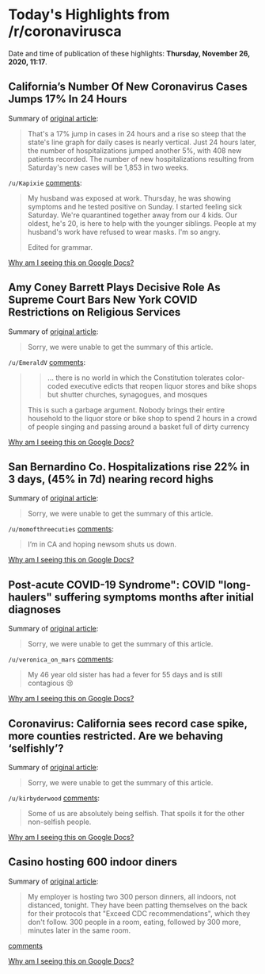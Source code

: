 # Today's Highlights from /r/coronavirusca

Date and time of publication of these highlights: **Thursday, November 26, 2020, 11:17**.

## California’s Number Of New Coronavirus Cases Jumps 17% In 24 Hours

Summary of [original article](https://deadline.com/2020/11/californias-new-coronavirus-cases-number-jumps-17-percent-18350-record-1234622028/):

> That's a 17% jump in cases in 24 hours and a rise so steep that the state's line graph for daily cases is nearly vertical. Just 24 hours later, the number of hospitalizations jumped another 5%, with 408 new patients recorded. The number of new hospitalizations resulting from Saturday's new cases will be 1,853 in two weeks.

`/u/Kapixie` [comments](https://www.reddit.com/r/CoronavirusCA/comments/k19ca9/californias_number_of_new_coronavirus_cases_jumps/):

> My husband was exposed at work. Thursday, he was showing symptoms and he tested positive on Sunday. I started feeling sick Saturday. We're quarantined together away from our 4 kids. Our oldest, he's 20, is here to help with the younger siblings. People at my husband's work have refused to wear masks. I'm so angry.
> 
> Edited for grammar.

[Why am I seeing this on Google Docs?](https://docs.google.com/document/d/1Dc6We63vOXIZsc0op-Bt4abqkYjXzOigalQqFxmvvbM/edit?usp=sharing)

## Amy Coney Barrett Plays Decisive Role As Supreme Court Bars New York COVID Restrictions on Religious Services

Summary of [original article](https://www.newsweek.com/supreme-court-bars-covid-restrictions-religious-services-1550464):

> Sorry, we were unable to get the summary of this article.

`/u/EmeraldV` [comments](https://www.reddit.com/r/CoronavirusCA/comments/k1hdrv/amy_coney_barrett_plays_decisive_role_as_supreme/):

> >... there is no world in which the Constitution tolerates color-coded executive edicts that reopen liquor stores and bike shops but shutter churches, synagogues, and mosques
> 
> This is such a garbage argument. Nobody brings their entire household to the liquor store or bike shop to spend 2 hours in a crowd of people singing and passing around a basket full of dirty currency

[Why am I seeing this on Google Docs?](https://docs.google.com/document/d/1Dc6We63vOXIZsc0op-Bt4abqkYjXzOigalQqFxmvvbM/edit?usp=sharing)

## San Bernardino Co. Hospitalizations rise 22% in 3 days, (45% in 7d) nearing record highs

Summary of [original article](https://www.dailybulletin.com/2020/11/25/san-bernardino-county-coronavirus-hospitalizations-rise-22-in-3-days/):

> Sorry, we were unable to get the summary of this article.

`/u/momofthreecuties` [comments](https://www.reddit.com/r/CoronavirusCA/comments/k1apie/san_bernardino_co_hospitalizations_rise_22_in_3/):

> I’m in CA and hoping newsom shuts us down.

[Why am I seeing this on Google Docs?](https://docs.google.com/document/d/1Dc6We63vOXIZsc0op-Bt4abqkYjXzOigalQqFxmvvbM/edit?usp=sharing)

## Post-acute COVID-19 Syndrome": COVID "long-haulers" suffering symptoms months after initial diagnoses

Summary of [original article](https://youtu.be/0gLmMPOHDwM):

> Sorry, we were unable to get the summary of this article.

`/u/veronica_on_mars` [comments](https://www.reddit.com/r/CoronavirusCA/comments/k11xwn/postacute_covid19_syndrome_covid_longhaulers/):

> My 46 year old sister has had a fever for 55 days and is still contagious 😢

[Why am I seeing this on Google Docs?](https://docs.google.com/document/d/1Dc6We63vOXIZsc0op-Bt4abqkYjXzOigalQqFxmvvbM/edit?usp=sharing)

## Coronavirus: California sees record case spike, more counties restricted. Are we behaving ‘selfishly’?

Summary of [original article](https://www.mercurynews.com/2020/11/24/coronavirus-california-sees-record-case-spike-more-counties-restricted-are-we-behaving-selfishly/):

> Sorry, we were unable to get the summary of this article.

`/u/kirbyderwood` [comments](https://www.reddit.com/r/CoronavirusCA/comments/k0xji7/coronavirus_california_sees_record_case_spike/):

> Some of us are absolutely being selfish.  That spoils it for the other non-selfish people.

[Why am I seeing this on Google Docs?](https://docs.google.com/document/d/1Dc6We63vOXIZsc0op-Bt4abqkYjXzOigalQqFxmvvbM/edit?usp=sharing)

## Casino hosting 600 indoor diners

Summary of [original article](https://www.reddit.com/r/CoronavirusCA/comments/k13vj1/casino_hosting_600_indoor_diners/):

> My employer is hosting two 300 person dinners, all indoors, not distanced, tonight. They have been patting themselves on the back for their protocols that "Exceed CDC recommendations", which they don't follow. 300 people in a room, eating, followed by 300 more, minutes later in the same room.

[comments](https://www.reddit.com/r/CoronavirusCA/comments/k13vj1/casino_hosting_600_indoor_diners/)

[Why am I seeing this on Google Docs?](https://docs.google.com/document/d/1Dc6We63vOXIZsc0op-Bt4abqkYjXzOigalQqFxmvvbM/edit?usp=sharing)

